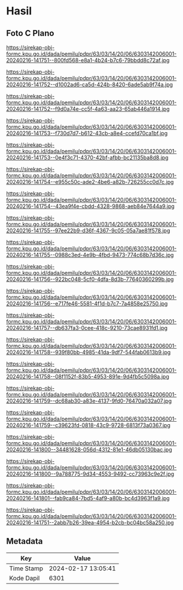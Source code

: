 # Hasil

## Foto C Plano

https://sirekap-obj-formc.kpu.go.id/dada/pemilu/pdpr/63/03/14/20/06/6303142006001-20240216-141751--800fd568-e8a1-4b24-b7c6-79bbdd8c72af.jpg

https://sirekap-obj-formc.kpu.go.id/dada/pemilu/pdpr/63/03/14/20/06/6303142006001-20240216-141752--d1002ad6-ca5d-424b-8420-6ade5ab9f74a.jpg

https://sirekap-obj-formc.kpu.go.id/dada/pemilu/pdpr/63/03/14/20/06/6303142006001-20240216-141752--f9d0a74e-cc5f-4a63-aa23-65ab446a1914.jpg

https://sirekap-obj-formc.kpu.go.id/dada/pemilu/pdpr/63/03/14/20/06/6303142006001-20240216-141753--f730d7d7-b612-43cb-a8e4-ccefd70ca1bf.jpg

https://sirekap-obj-formc.kpu.go.id/dada/pemilu/pdpr/63/03/14/20/06/6303142006001-20240216-141753--0e4f3c71-4370-42bf-afbb-bc21135ba8d8.jpg

https://sirekap-obj-formc.kpu.go.id/dada/pemilu/pdpr/63/03/14/20/06/6303142006001-20240216-141754--e955c50c-ade2-4be6-a82b-726255cc0d7c.jpg

https://sirekap-obj-formc.kpu.go.id/dada/pemilu/pdpr/63/03/14/20/06/6303142006001-20240216-141754--43ea9f4e-cbdd-4328-9868-aeb84e7644a9.jpg

https://sirekap-obj-formc.kpu.go.id/dada/pemilu/pdpr/63/03/14/20/06/6303142006001-20240216-141755--97ee22b9-d36f-4367-9c05-05a7ae81f578.jpg

https://sirekap-obj-formc.kpu.go.id/dada/pemilu/pdpr/63/03/14/20/06/6303142006001-20240216-141755--0988c3ed-4e9b-4fbd-9473-774c68b7d36c.jpg

https://sirekap-obj-formc.kpu.go.id/dada/pemilu/pdpr/63/03/14/20/06/6303142006001-20240216-141756--922bc048-5cf0-4dfa-8d3b-77640360299b.jpg

https://sirekap-obj-formc.kpu.go.id/dada/pemilu/pdpr/63/03/14/20/06/6303142006001-20240216-141756--e717fe46-5581-4f1d-b7c7-7a4858e25750.jpg

https://sirekap-obj-formc.kpu.go.id/dada/pemilu/pdpr/63/03/14/20/06/6303142006001-20240216-141757--db637fa3-0cee-418c-9210-73cae8931fd1.jpg

https://sirekap-obj-formc.kpu.go.id/dada/pemilu/pdpr/63/03/14/20/06/6303142006001-20240216-141758--939f80bb-4985-41da-9df7-544fab0613b9.jpg

https://sirekap-obj-formc.kpu.go.id/dada/pemilu/pdpr/63/03/14/20/06/6303142006001-20240216-141758--08f1152f-83b5-4953-891e-9d4fb5c5098a.jpg

https://sirekap-obj-formc.kpu.go.id/dada/pemilu/pdpr/63/03/14/20/06/6303142006001-20240216-141759--dc68ab30-a83e-4137-9fd0-76470a032a07.jpg

https://sirekap-obj-formc.kpu.go.id/dada/pemilu/pdpr/63/03/14/20/06/6303142006001-20240216-141759--c39623fd-0818-43c9-9728-6813f73a0367.jpg

https://sirekap-obj-formc.kpu.go.id/dada/pemilu/pdpr/63/03/14/20/06/6303142006001-20240216-141800--34481628-056d-4312-81e1-46db05130bac.jpg

https://sirekap-obj-formc.kpu.go.id/dada/pemilu/pdpr/63/03/14/20/06/6303142006001-20240216-141800--9a788775-9d34-4553-9492-cc73963c9e2f.jpg

https://sirekap-obj-formc.kpu.go.id/dada/pemilu/pdpr/63/03/14/20/06/6303142006001-20240216-141801--fab9ca84-7bd5-4af9-a80b-bc4d3963f1a9.jpg

https://sirekap-obj-formc.kpu.go.id/dada/pemilu/pdpr/63/03/14/20/06/6303142006001-20240216-141751--2abb7b26-39ea-4954-b2cb-bc04bc58a250.jpg


## Metadata

| Key        | Value               |
| ---------- | ------------------- |
| Time Stamp | 2024-02-17 13:05:41 |
| Kode Dapil | 6301                |



